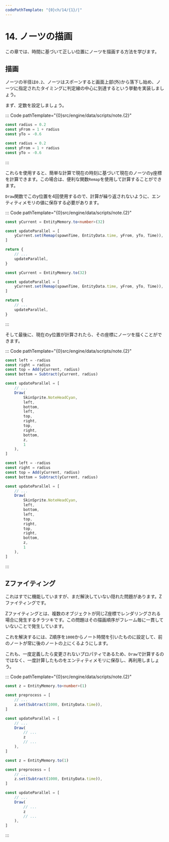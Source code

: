 ```yaml
---
codePathTemplate: "{0}ch/14/{1}/|"
---
```


# 14. ノーツの描画

この章では、時間に基づいて正しい位置にノーツを描画する方法を学びます。

## 描画

ノーツの半径は`0.2`、ノーツはスポーンすると画面上部(外)から落下し始め、ノーツに指定されたタイミングに判定線の中心に到達するという挙動を実装しましょう。

まず、定数を設定しましょう。

::: Code pathTemplate="{0}src/engine/data/scripts/note.{2}"

```ts
const radius = 0.2
const yFrom = 1 + radius
const yTo = -0.6
```

```js
const radius = 0.2
const yFrom = 1 + radius
const yTo = -0.6
```

:::

これらを使用すると、簡単な計算で現在の時刻に基づいて現在のノーツのy座標を計算できます。この場合は、便利な関数`Remap`を使用して計算することができます。

`Draw`関数でこのy位置を4回使用するので、計算が繰り返されないように、エンティティメモリの値に保存する必要があります。

::: Code pathTemplate="{0}src/engine/data/scripts/note.{2}"

```ts
const yCurrent = EntityMemory.to<number>(32)

const updateParallel = [
    yCurrent.set(Remap(spawnTime, EntityData.time, yFrom, yTo, Time)),
]

return {
    // ...
    updateParallel,
}
```

```js
const yCurrent = EntityMemory.to(32)

const updateParallel = [
    yCurrent.set(Remap(spawnTime, EntityData.time, yFrom, yTo, Time)),
]

return {
    // ...
    updateParallel,
}
```

:::

そして最後に、現在のy位置が計算されたら、その座標にノーツを描くことができます。

::: Code pathTemplate="{0}src/engine/data/scripts/note.{2}"

```ts
const left = -radius
const right = radius
const top = Add(yCurrent, radius)
const bottom = Subtract(yCurrent, radius)

const updateParallel = [
    // ...
    Draw(
        SkinSprite.NoteHeadCyan,
        left,
        bottom,
        left,
        top,
        right,
        top,
        right,
        bottom,
        z,
        1
    ),
]
```

```js
const left = -radius
const right = radius
const top = Add(yCurrent, radius)
const bottom = Subtract(yCurrent, radius)

const updateParallel = [
    // ...
    Draw(
        SkinSprite.NoteHeadCyan,
        left,
        bottom,
        left,
        top,
        right,
        top,
        right,
        bottom,
        z,
        1
    ),
]
```

:::

## Zファイティング

これはすでに機能していますが、まだ解決していない隠れた問題があります。Zファイティングです。

Zファイティングとは、複数のオブジェクトが同じZ座標でレンダリングされる場合に発生するチラツキです。この問題はその描画順序がフレーム毎に一貫していないことで発生しています。

これを解決するには、Z順序を`1000`からノート時間を引いたものに設定して、前のノートが常に後のノートの上にくるようにします。

これも、一度定義したら変更されないプロパティであるため、`Draw`で計算するのではなく、一度計算したものをエンティティメモリに保存し、再利用しましょう。

::: Code pathTemplate="{0}src/engine/data/scripts/note.{2}"

```ts
const z = EntityMemory.to<number>(1)

const preprocess = [
    // ...
    z.set(Subtract(1000, EntityData.time)),
]

const updateParallel = [
    // ...
    Draw(
        // ...
        z
        // ...
    ),
]
```

```js
const z = EntityMemory.to(1)

const preprocess = [
    // ...
    z.set(Subtract(1000, EntityData.time)),
]

const updateParallel = [
    // ...
    Draw(
        // ...
        z
        // ...
    ),
]
```

:::
